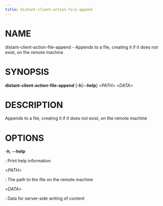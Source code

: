 ```yaml
---
title: distant-client-action-file-append
---
```


# NAME

distant-client-action-file-append - Appends to a file, creating it if it
does not exist, on the remote machine

# SYNOPSIS

**distant-client-action-file-append** \[**-h**\|**\--help**\] \<*PATH*\>
\<*DATA*\>

# DESCRIPTION

Appends to a file, creating it if it does not exist, on the remote
machine

# OPTIONS

**-h**, **\--help**

:   Print help information

\<*PATH*\>

:   The path to the file on the remote machine

\<*DATA*\>

:   Data for server-side writing of content
